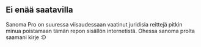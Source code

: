 ## Ei enää saatavilla

Sanoma Pro on suuressa viisaudessaan vaatinut juridisia reittejä pitkin minua poistamaan tämän repon sisällön internetistä. Ohessa sanoma prolta saamani kirje :D
